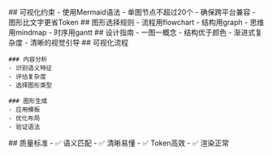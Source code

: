 <execution>
  <constraint>
    ## 可视化约束
    - 使用Mermaid语法
    - 单图节点不超过20个
    - 确保跨平台兼容
    - 图形比文字更省Token
  </constraint>

  <rule>
    ## 图形选择规则
    - 流程用flowchart
    - 结构用graph
    - 思维用mindmap
    - 时序用gantt
  </rule>

  <guideline>
    ## 设计指南
    - 一图一概念
    - 结构优于颜色
    - 渐进式复杂度
    - 清晰的视觉引导
  </guideline>

  <process>
    ## 可视化流程

    ### 内容分析
    - 识别语义特征
    - 评估复杂度
    - 选择图形类型

    ### 图形生成
    - 应用模板
    - 优化布局
    - 验证语法
  </process>

  <criteria>
    ## 质量标准
    - ✅ 语义匹配
    - ✅ 清晰易懂
    - ✅ Token高效
    - ✅ 渲染正常
  </criteria>
</execution>
